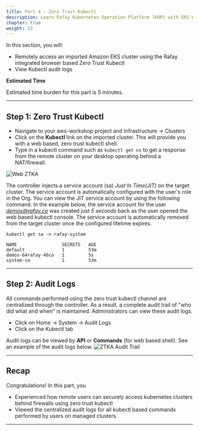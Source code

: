 ```yaml
---
title: Part 4 - Zero Trust Kubectl 
description: Learn Rafay Kubernetes Operation Platform (KOP) with EKS Workshop. Rafay is a SaaS-first Kubernetes Operations Platform with enterprise-class scalability.
chapter: true
weight: 13
---
```


In this section, you will: 

<!--
TODO: Rafay team - the same - why we are teaching to access Zero Trust Kubectl, what problem we are trying to solve
-->

- Remotely access an imported Amazon EKS cluster using the Rafay integrated browser based Zero Trust Kubectl
- View Kubectl audit logs

**Estimated Time**

Estimated time burden for this part is 5 minutes. 

---

## Step 1: Zero Trust Kubectl 

- Navigate to your aws-workshop project and Infrastructure -> Clusters
- Click on the **Kubectl** link on the imported cluster. This will provide you with a web based, zero trust kubectl shell. 
- Type in a kubectl command such as `kubectl get ns` to get a response from the remote cluster on your desktop operating behind a NAT/firewall. 

![Web ZTKA](/images/ztka_org_admin.png)

The controller injects a service account (sa) *Just In Time(JIT)* on the target cluster. The service account is automatically configured with the user's role in the Org. You can view the JIT service account by using the following command. In the example below, the service account for the user *demos@rafay.co* was created just *5 seconds* back as the user opened the web based kubectl console. The service account is automatically removed from the target cluster once the configured lifetime expires. 

``` hl_lines="5" 
kubectl get sa -n rafay-system

NAME                 SECRETS   AGE
default              1         53m
demos-64rafay-46co   1         5s
system-sa            1         53m
```


---

## Step 2: Audit Logs

All commands performed using the zero trust kubectl channel are centralized through the controller. As a result, a complete audit trail of "who did what and when" is maintained. Administrators can view these audit logs. 

- Click on Home -> System -> Audit Logs
- Click on the Kubectl tab

Audit logs can be viewed by **API** or **Commands** (for web based shell). See an example of the audit logs below.
![ZTKA Audit Trail](/images/ztka_audit.png)

---

## Recap

Congratulations! In this part, you 

- Experienced how remote users can securely access kubernetes clusters behind firewalls using zero trust kubectl 
- Viewed the centralized audit logs for all kubectl based commands performed by users on managed clusters.

---
